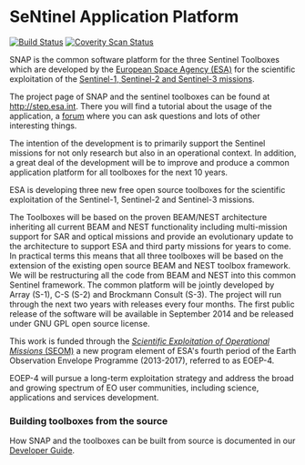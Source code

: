 # SeNtinel Application Platform
[![Build Status](https://travis-ci.org/senbox-org/snap-engine.svg?branch=master)](https://travis-ci.org/senbox-org/snap-engine)
[![Coverity Scan Status](https://scan.coverity.com/projects/7219/badge.svg)](https://scan.coverity.com/projects/senbox-org-snap-engine)

SNAP is the common software platform for the three Sentinel Toolboxes which are developed 
by the [European Space Agency (ESA)](https://www.esa.int) for the scientific exploitation 
of the [Sentinel-1, Sentinel-2 and Sentinel-3 missions](https://sentinel.esa.int/web/sentinel/home).

The project page of SNAP and the sentinel toolboxes can be found at http://step.esa.int. There you will find a tutorial about the usage of the application, a [forum](http://forum.step.esa.int/) where you can ask questions and lots of other interesting things.

The intention of the development is to primarily support the Sentinel missions for not
only research but also in an operational context. In addition, a great deal of the 
development will be to improve and produce a common application platform for all 
toolboxes for the next 10 years.

ESA is developing three new free open source toolboxes for the scientific exploitation 
of the Sentinel-1, Sentinel-2 and Sentinel-3 missions.

The Toolboxes will be based on the proven BEAM/NEST architecture inheriting
all current BEAM and NEST functionality including multi-mission support for
SAR and optical missions and provide an evolutionary update to the architecture
to support ESA and third party missions for years to come.
In practical terms this means that all three toolboxes will be based on the extension 
of the existing open source BEAM and NEST toolbox framework. We will be restructuring 
all the code from BEAM and NEST into this common Sentinel framework. The common 
platform will be jointly developed by Array (S-1), C-S (S-2) and Brockmann Consult (S-3). 
The project will run through the next two years with releases every four months. The 
first public release of the software will be available in September 2014 and be 
released under GNU GPL open source license.

This work is funded through the [*Scientific Exploitation of Operational Missions* (SEOM)](http://seom.esa.int/)
a new program element of ESA's fourth period of the Earth Observation Envelope Programme 
(2013-2017), referred to as EOEP-4.

EOEP-4 will pursue a long-term exploitation strategy and address the broad and growing 
spectrum of EO user communities, including science, applications and services development.

### Building toolboxes from the source

How SNAP and the toolboxes can be built from source is documented in our [Developer Guide](https://senbox.atlassian.net/wiki/display/SNAP/Developer+Guide).
